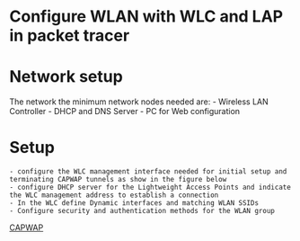 # Configure WLAN with WLC and LAP in packet tracer

# Network setup
The network the minimum network nodes needed are:
    - Wireless LAN Controller
    - DHCP and DNS Server
    - PC for Web configuration 

[](./lanbsetup.png)
# Setup
    - configure the WLC management interface needed for initial setup and terminating CAPWAP tunnels as show in the figure below
    - configure DHCP server for the Lightweight Access Points and indicate the WLC management address to establish a connection
    - In the WLC define Dynamic interfaces and matching WLAN SSIDs
    - Configure security and authentication methods for the WLAN group
[CAPWAP](./wlc.jpg)
